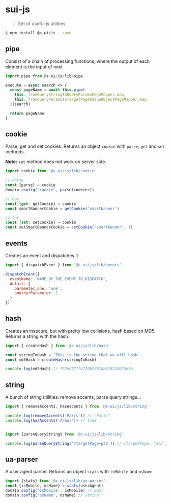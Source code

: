 # sui-js
> Set of useful js utilities

```sh
$ npm install @s-ui/js --save
```

## pipe
Consist of a chain of processing functions, where the output of each element is the input of next

```js
import pipe from @s-ui/js/lib/pipe

execute = async search => {
  const pageName = await this.pipe(
    this._fromQueryStringToQueryParamsPageMapper.map,
    this._fromQueryParamsToTargetPageValueObjectPageMapper.map
  )(search)

  return pageName
}
```

## cookie
Parse, get and set cookies. Returns an object `cookie` with `parse`, `get` and `set` methods.

**Note:** `set` method does not work on server side.

```js
import cookie from '@s-ui/js/lib/cookie'

// Parse
const {parse} = cookie
domain.config('cookie', parse(cookies))

// Get
const {get: getCookie} = cookie
const smartBannerCookie = getCookie('smartbanner')

// Set
const {set: setCookie} = cookie
const setSmartBannerCookie = setCookie('smartbanner', 1)
```

## events
Creates an event and dispatches it

```js
import { dispatchEvent } from '@s-ui/js/lib/events'

dispatchEvent({
  eventName: 'NAME_OF_THE_EVENT_TO_DISPATCH',
  detail: {
    parameter_one: 'one',
    anotherParameter: 2
  }
})
```

## hash
Creates an insecure, but with pretty low collisions, hash based on MD5. Returns a string with the hash.

```js
import { createHash } from '@s-ui/js/lib/hash'

const stringToHash = 'This is the string that we will hash'
const md5Hash = createHash(stringToHash)

console.log(md5Hash) // f97ed77ff4770b7d8f0a018223823d3b
```

## string
A bunch of string utilities: remove accents, parse query strings...

```js
import { removeAccents, hasAccents } from '@s-ui/js/lib/string'

console.log(removeAccents('París')) // "Paris"
console.log(hasAccents('Árbol')) // true


import {parseQueryString} from '@s-ui/js/lib/string'

console.log(parseQueryString('?targetPage=pta')) // {targetPage: "pta"}
```

## ua-parser
A user agent parser. Returns an object `stats` with `isMobile` and `osName`.

```js
import {stats} from '@s-ui/js/lib/ua-parser'
const {isMobile, osName} = stats(userAgent)
domain.config('isMobile', isMobile) // bool
domain.config('osName', osName) // string
```
